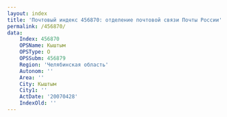 ```yaml
---
layout: index
title: 'Почтовый индекс 456870: отделение почтовой связи Почты России'
permalink: /456870/
data:
    Index: 456870
    OPSName: Кыштым
    OPSType: О
    OPSSubm: 456879
    Region: 'Челябинская область'
    Autonom: ''
    Area: ''
    City: Кыштым
    City1: ''
    ActDate: '20070428'
    IndexOld: ''
---
```

